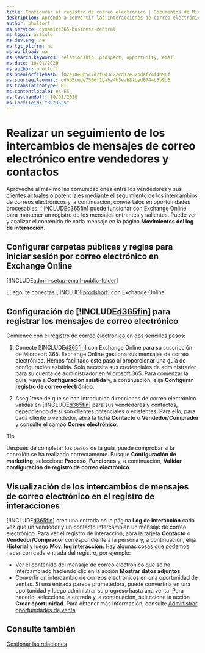 ```yaml
---
title: Configurar el registro de correo electrónico | Documentos de Microsoft
description: Aprenda a convertir las interacciones de correo electrónico entre vendedores y clientes en oportunidades de venta reales.
author: bholtorf
ms.service: dynamics365-business-central
ms.topic: article
ms.devlang: na
ms.tgt_pltfrm: na
ms.workload: na
ms.search.keywords: relationship, prospect, opportunity, email
ms.date: 10/01/2020
ms.author: bholtorf
ms.openlocfilehash: f02e78e0b5c7d7f6d3c22cd12e37bdaf74f4b90f
ms.sourcegitcommit: ddbb5cede750df1baba4b3eab8fbed6744b5b9d6
ms.translationtype: HT
ms.contentlocale: es-ES
ms.lasthandoff: 10/01/2020
ms.locfileid: "3923625"
---
```

# <a name="track-email-message-exchanges-between-salespeople-and-contacts"></a>Realizar un seguimiento de los intercambios de mensajes de correo electrónico entre vendedores y contactos

Aproveche al máximo las comunicaciones entre los vendedores y sus clientes actuales o potenciales mediante el seguimiento de los intercambios de correos electrónicos y, a continuación, conviértalos en oportunidades procesables. [!INCLUDE[d365fin](includes/d365fin_md.md)] puede funcionar con Exchange Online para mantener un registro de los mensajes entrantes y salientes. Puede ver y analizar el contenido de cada mensaje en la página **Movimientos del log de interacción**.

## <a name="set-up-public-folders-and-rules-for-email-logging-in-exchange-online"></a>Configurar carpetas públicas y reglas para iniciar sesión por correo electrónico en Exchange Online

[!INCLUDE[admin-setup-email-public-folder](includes/admin-setup-email-public-folder.md)]

Luego, te conectas [!INCLUDE[prodshort](includes/prodshort.md)] con Exchange Online.

## <a name="setting-up-d365fin-to-log-email-messages"></a>Configuración de [!INCLUDE[d365fin](includes/d365fin_md.md)] para registrar los mensajes de correo electrónico

Comience con el registro de correo electrónico en dos sencillos pasos:

1. Conecte [!INCLUDE[d365fin](includes/d365fin_md.md)] con Exchange Online para su suscripción de Microsoft 365. Exchange Online gestiona sus mensajes de correo electrónico. Hemos facilitado este paso al proporcionar una guía de configuración asistida. Solo necesita sus credenciales de administrador para su cuenta de administrador en Microsoft 365. Para comenzar la guía, vaya a **Configuración asistida** y, a continuación, elija **Configurar registro de correo electrónico**.  

2. Asegúrese de que se han introducido direcciones de correo electrónico válidas en [!INCLUDE[d365fin](includes/d365fin_md.md)] para sus vendedores y contactos, dependiendo de si son clientes potenciales o existentes. Para ello, para cada cliente o vendedor, abra la ficha **Contacto** o **Vendedor/Comprador** y consulte el campo **Correo electrónico**.

> [!Tip]
> Después de completar los pasos de la guía, puede comprobar si la conexión se ha realizado correctamente. Busque **Configuración de marketing**, seleccione **Proceso**, **Funciones** y, a continuación, **Validar configuración de registro de correo electrónico**.

## <a name="viewing-email-message-exchanges-in-the-interaction-log"></a>Visualización de los intercambios de mensajes de correo electrónico en el registro de interacciones

[!INCLUDE[d365fin](includes/d365fin_md.md)] crea una entrada en la página **Log de interacción** cada vez que un vendedor y un contacto intercambian un mensaje de correo electrónico. Para ver el registro de interacción, abra la tarjeta **Contacto** o **Vendedor/Comprador** correspondiente a la persona y, a continuación, elija **Historial** y luego **Mov. log interacción**. Hay algunas cosas que podemos hacer con cada entrada del registro, por ejemplo:

- Ver el contenido del mensaje de correo electrónico que se ha intercambiado haciendo clic en la acción **Mostrar datos adjuntos**.
- Convertir un intercambio de correos electrónicos en una oportunidad de ventas. Si una entrada parece prometedora, puede convertirla en una oportunidad y luego administrar su progreso hasta una venta. Para hacerlo, seleccione la entrada y, a continuación, seleccione la acción **Crear oportunidad**. Para obtener más información, consulte [Administrar oportunidades de venta](marketing-manage-sales-opportunities.md).

## <a name="see-also"></a>Consulte también
[Gestionar las relaciones](marketing-relationship-management.md)

